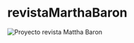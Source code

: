 # revistaMarthaBaron

![Proyecto revista Mattha Baron](https://github.com/KingGladiatore/revistaMarthaBaron/assets/170773416/1dc0db27-0608-49fb-bf44-2ce4dc053c2f)

